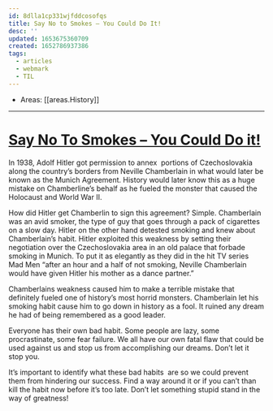 ```yaml
---
id: 8dlla1cp331wjfddcosofqs
title: Say No to Smokes – You Could Do It!
desc: ''
updated: 1653675360709
created: 1652786937386
tags:
  - articles
  - webmark
  - TIL
---
```


- Areas: [[areas.History]]

---

# [Say No To Smokes – You Could Do it!](https://blogs.baruch.cuny.edu/youcoulddoit/?p=105)

In 1938, Adolf Hitler got permission to annex  portions of Czechoslovakia along the country’s borders from Neville Chamberlain in what would later be known as the Munich Agreement. History would later know this as a huge mistake on Chamberline’s behalf as he fueled the monster that caused the Holocaust and World War II.

How did Hitler get Chamberlin to sign this agreement? Simple. Chamberlain was an avid smoker, the type of guy that goes through a pack of cigarettes on a slow day. Hitler on the other hand detested smoking and knew about Chamberlain’s habit. Hitler exploited this weakness by setting their negotiation over the Czechoslovakia area in an old palace that forbade smoking in Munich. To put it as elegantly as they did in the hit TV series Mad Men “after an hour and a half of not smoking, Neville Chamberlain would have given Hitler his mother as a dance partner.”

Chamberlains weakness caused him to make a terrible mistake that definitely fueled one of history’s most horrid monsters. Chamberlain let his smoking habit cause him to go down in history as a fool. It ruined any dream he had of being remembered as a good leader.

Everyone has their own bad habit. Some people are lazy, some procrastinate, some fear failure. We all have our own fatal flaw that could be used against us and stop us from accomplishing our dreams. Don’t let it stop you.

It’s important to identify what these bad habits  are so we could prevent them from hindering our success. Find a way around it or if you can’t than kill the habit now before it’s too late. Don’t let something stupid stand in the way of greatness!
